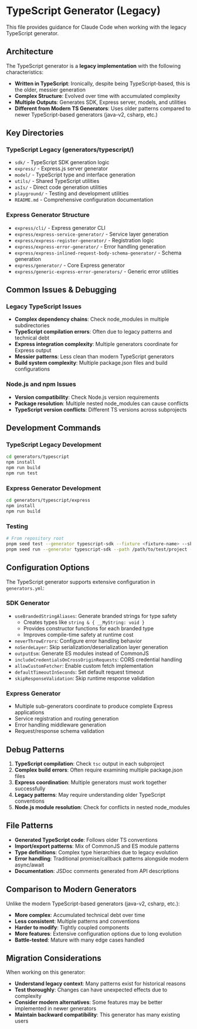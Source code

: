 # TypeScript Generator (Legacy)

This file provides guidance for Claude Code when working with the legacy TypeScript generator.

## Architecture

The TypeScript generator is a **legacy implementation** with the following characteristics:

- **Written in TypeScript**: Ironically, despite being TypeScript-based, this is the older, messier generation
- **Complex Structure**: Evolved over time with accumulated complexity
- **Multiple Outputs**: Generates SDK, Express server, models, and utilities
- **Different from Modern TS Generators**: Uses older patterns compared to newer TypeScript-based generators (java-v2, csharp, etc.)

## Key Directories

### TypeScript Legacy (generators/typescript/)
- `sdk/` - TypeScript SDK generation logic
- `express/` - Express.js server generator
- `model/` - TypeScript type and interface generation
- `utils/` - Shared TypeScript utilities
- `asIs/` - Direct code generation utilities
- `playground/` - Testing and development utilities
- `README.md` - Comprehensive configuration documentation

### Express Generator Structure
- `express/cli/` - Express generator CLI
- `express/express-service-generator/` - Service layer generation
- `express/express-register-generator/` - Registration logic
- `express/express-error-generator/` - Error handling generation
- `express/express-inlined-request-body-schema-generator/` - Schema generation
- `express/generator/` - Core Express generator
- `express/generic-express-error-generators/` - Generic error utilities

## Common Issues & Debugging

### Legacy TypeScript Issues
- **Complex dependency chains**: Check node_modules in multiple subdirectories
- **TypeScript compilation errors**: Often due to legacy patterns and technical debt
- **Express integration complexity**: Multiple generators coordinate for Express output
- **Messier patterns**: Less clean than modern TypeScript generators
- **Build system complexity**: Multiple package.json files and build configurations

### Node.js and npm Issues
- **Version compatibility**: Check Node.js version requirements
- **Package resolution**: Multiple nested node_modules can cause conflicts
- **TypeScript version conflicts**: Different TS versions across subprojects

## Development Commands

### TypeScript Legacy Development
```bash
cd generators/typescript
npm install
npm run build
npm run test
```

### Express Generator Development
```bash
cd generators/typescript/express
npm install
npm run build
```

### Testing
```bash
# From repository root
pnpm seed test --generator typescript-sdk --fixture <fixture-name> --skip-scripts
pnpm seed run --generator typescript-sdk --path /path/to/test/project --skip-scripts
```

## Configuration Options

The TypeScript generator supports extensive configuration in `generators.yml`:

### SDK Generator
- `useBrandedStringAliases`: Generate branded strings for type safety
  - Creates types like `string & { __MyString: void }`
  - Provides constructor functions for each branded type
  - Improves compile-time safety at runtime cost
- `neverThrowErrors`: Configure error handling behavior
- `noSerdeLayer`: Skip serialization/deserialization layer generation
- `outputEsm`: Generate ES modules instead of CommonJS
- `includeCredentialsOnCrossOriginRequests`: CORS credential handling
- `allowCustomFetcher`: Enable custom fetch implementation
- `defaultTimeoutInSeconds`: Set default request timeout
- `skipResponseValidation`: Skip runtime response validation

### Express Generator
- Multiple sub-generators coordinate to produce complete Express applications
- Service registration and routing generation
- Error handling middleware generation
- Request/response schema validation

## Debug Patterns

1. **TypeScript compilation**: Check `tsc` output in each subproject
2. **Complex build errors**: Often require examining multiple package.json files
3. **Express coordination**: Multiple generators must work together successfully
4. **Legacy patterns**: May require understanding older TypeScript conventions
5. **Node.js module resolution**: Check for conflicts in nested node_modules

## File Patterns

- **Generated TypeScript code**: Follows older TS conventions
- **Import/export patterns**: Mix of CommonJS and ES module patterns
- **Type definitions**: Complex type hierarchies due to legacy evolution
- **Error handling**: Traditional promise/callback patterns alongside modern async/await
- **Documentation**: JSDoc comments generated from API descriptions

## Comparison to Modern Generators

Unlike the modern TypeScript-based generators (java-v2, csharp, etc.):
- **More complex**: Accumulated technical debt over time
- **Less consistent**: Multiple patterns and conventions
- **Harder to modify**: Tightly coupled components
- **More features**: Extensive configuration options due to long evolution
- **Battle-tested**: Mature with many edge cases handled

## Migration Considerations

When working on this generator:
- **Understand legacy context**: Many patterns exist for historical reasons
- **Test thoroughly**: Changes can have unexpected effects due to complexity
- **Consider modern alternatives**: Some features may be better implemented in newer generators
- **Maintain backward compatibility**: This generator has many existing users
